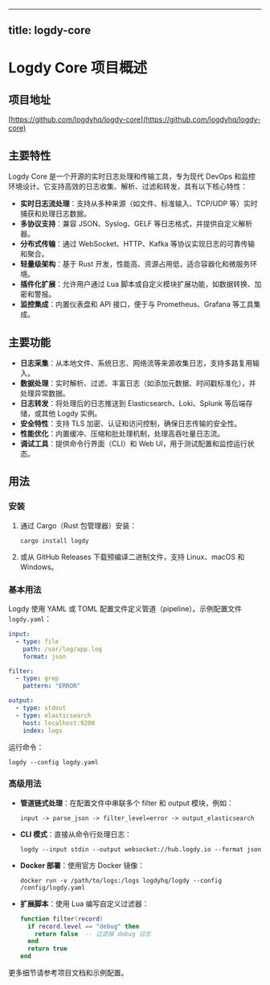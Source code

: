 
---
title: logdy-core
---

# Logdy Core 项目概述

## 项目地址
[https://github.com/logdyhq/logdy-core](https://github.com/logdyhq/logdy-core)

## 主要特性
Logdy Core 是一个开源的实时日志处理和传输工具，专为现代 DevOps 和监控环境设计。它支持高效的日志收集、解析、过滤和转发，具有以下核心特性：
- **实时日志流处理**：支持从多种来源（如文件、标准输入、TCP/UDP 等）实时捕获和处理日志数据。
- **多协议支持**：兼容 JSON、Syslog、GELF 等日志格式，并提供自定义解析器。
- **分布式传输**：通过 WebSocket、HTTP、Kafka 等协议实现日志的可靠传输和聚合。
- **轻量级架构**：基于 Rust 开发，性能高、资源占用低，适合容器化和微服务环境。
- **插件化扩展**：允许用户通过 Lua 脚本或自定义模块扩展功能，如数据转换、加密和警报。
- **监控集成**：内置仪表盘和 API 接口，便于与 Prometheus、Grafana 等工具集成。

## 主要功能
- **日志采集**：从本地文件、系统日志、网络流等来源收集日志，支持多路复用输入。
- **数据处理**：实时解析、过滤、丰富日志（如添加元数据、时间戳标准化），并处理异常数据。
- **日志转发**：将处理后的日志推送到 Elasticsearch、Loki、Splunk 等后端存储，或其他 Logdy 实例。
- **安全特性**：支持 TLS 加密、认证和访问控制，确保日志传输的安全性。
- **性能优化**：内置缓冲、压缩和批处理机制，处理高吞吐量日志流。
- **调试工具**：提供命令行界面（CLI）和 Web UI，用于测试配置和监控运行状态。

## 用法
### 安装
1. 通过 Cargo（Rust 包管理器）安装：
   ```
   cargo install logdy
   ```
2. 或从 GitHub Releases 下载预编译二进制文件，支持 Linux、macOS 和 Windows。

### 基本用法
Logdy 使用 YAML 或 TOML 配置文件定义管道（pipeline）。示例配置文件 `logdy.yaml`：
```yaml
input:
  - type: file
    path: /var/log/app.log
    format: json

filter:
  - type: grep
    pattern: "ERROR"

output:
  - type: stdout
  - type: elasticsearch
    host: localhost:9200
    index: logs
```

运行命令：
```
logdy --config logdy.yaml
```

### 高级用法
- **管道链式处理**：在配置文件中串联多个 filter 和 output 模块，例如：
  ```
  input -> parse_json -> filter_level=error -> output_elasticsearch
  ```
- **CLI 模式**：直接从命令行处理日志：
  ```
  logdy --input stdin --output websocket://hub.logdy.io --format json
  ```
- **Docker 部署**：使用官方 Docker 镜像：
  ```
  docker run -v /path/to/logs:/logs logdyhq/logdy --config /config/logdy.yaml
  ```
- **扩展脚本**：使用 Lua 编写自定义过滤器：
  ```lua
  function filter(record)
    if record.level == "debug" then
      return false  -- 过滤掉 debug 日志
    end
    return true
  end
  ```

更多细节请参考项目文档和示例配置。